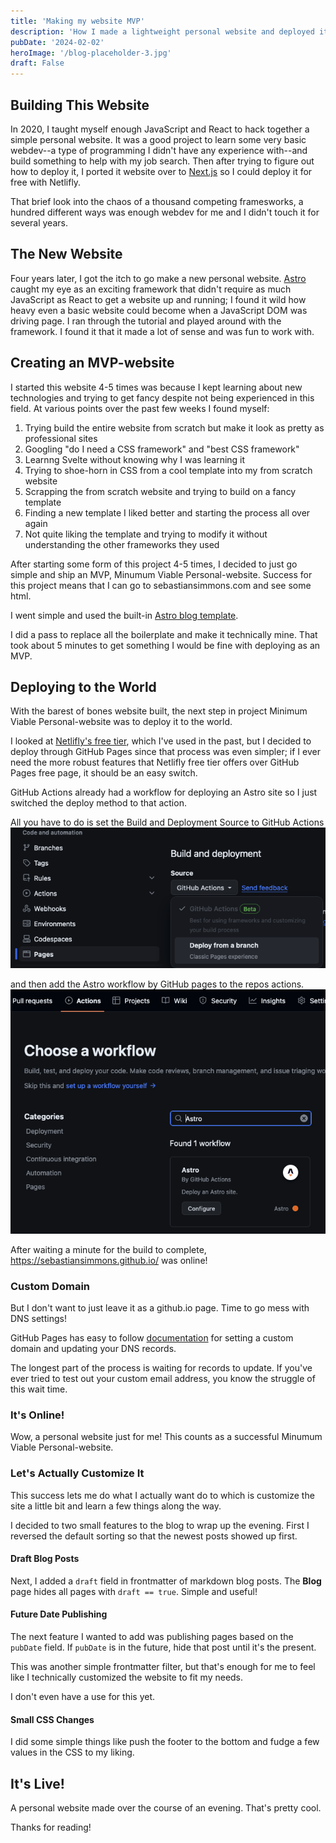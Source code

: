 ```yaml
---
title: 'Making my website MVP'
description: 'How I made a lightweight personal website and deployed it.'
pubDate: '2024-02-02'
heroImage: '/blog-placeholder-3.jpg'
draft: False
---
```


## Building This Website

In 2020, I taught myself enough JavaScript and React to hack together a simple personal website. It was a good project to learn some very basic webdev--a type of programming I didn't have any experience with--and build something to help with my job search. Then after trying to figure out how to deploy it, I ported it website over to [Next.js](https://nextjs.org/) so I could deploy it for free with Netlifly.

That brief look into the chaos of a thousand competing framesworks, a hundred different ways was enough webdev for me and I didn't touch it for several years.

## The New Website

Four years later, I got the itch to go make a new personal website.
[Astro](https://astro.build/) caught my eye as an exciting framework that didn't require as much JavaScript as React to get a website up and running;
I found it wild how heavy even a basic website could become when a JavaScript DOM was driving page.
I ran through the tutorial and played around with the framework. I found it that it made a lot of sense and was fun to work with.

## Creating an MVP-website

I started this website 4-5 times was because I kept learning about new technologies and trying to get fancy despite not being experienced in this field.
At various points over the past few weeks I found myself:

1. Trying build the entire website from scratch but make it look as pretty as professional sites
2. Googling "do I need a CSS framework" and "best CSS framework"
3. Learnng Svelte without knowing why I was learning it
4. Trying to shoe-horn in CSS from a cool template into my from scratch website
5. Scrapping the from scratch website and trying to build on a fancy template
6. Finding a new template I liked better and starting the process all over again
7. Not quite liking the template and trying to modify it without understanding the other frameworks they used


After starting some form of this project 4-5 times, I decided to just go simple and ship an MVP, Minumum Viable Personal-website. Success for this project means that I can go to sebastiansimmons.com and see some html.

I went simple and used the built-in [Astro blog template](https://github.com/withastro/astro/tree/latest/examples/blog).

I did a pass to replace all the boilerplate and make it technically mine. That took about 5 minutes to get something I would be fine with deploying as an MVP.

## Deploying to the World

With the barest of bones website built, the next step in project Minimum Viable Personal-website was to deploy it to the world.

I looked at [Netlifly's free tier](https://www.netlify.com/github-pages-vs-netlify/), which I've used in the past, but I decided to deploy through GitHub Pages since that process was even simpler; if I ever need the more robust features that Netlifly free tier offers over GitHub Pages free page, it should be an easy switch.

GitHub Actions already had a workflow for deploying an Astro site so I just switched the deploy method to that action.

All you have to do is set the Build and Deployment Source to GitHub Actions
![GitHub repository GitHub Pages deployment settings](../../../public/first_post/deploymentsettings.png)

and then add the Astro workflow by GitHub pages to the repos actions.
![GitHub action for Astro](../../../public/first_post/githubactions.png)

After waiting a minute for the build to complete, https://sebastiansimmons.github.io/ was online!

### Custom Domain

But I don't want to just leave it as a github.io page.
Time to go mess with DNS settings!

GitHub Pages has easy to follow [documentation](https://docs.github.com/en/pages/configuring-a-custom-domain-for-your-github-pages-site/about-custom-domains-and-github-pages) for setting a custom domain and updating your DNS records.

The longest part of the process is waiting for records to update. If you've ever tried to test out your custom email address, you know the struggle of this wait time.

### It's Online!

Wow, a personal website just for me! This counts as a successful Minumum Viable Personal-website. 



### Let's Actually Customize It

This success lets me do what I actually want do to which is customize the site a little bit and learn a few things along the way.

I decided to two small features to the blog to wrap up the evening. First I reversed the default sorting so that the newest posts showed up first.

#### Draft Blog Posts

Next, I added a `draft` field in frontmatter of markdown blog posts. The __Blog__ page hides all pages with `draft == true`. Simple and useful!

#### Future Date Publishing

The next feature I wanted to add was publishing pages based on the `pubDate` field. If `pubDate` is in the future, hide that post until it's the present.

This was another simple frontmatter filter, but that's enough for me to feel like I technically customized the website to fit my needs.

I don't even have a use for this yet.

#### Small CSS Changes

I did some simple things like push the footer to the bottom and fudge a few values in the CSS to my liking. 

## It's Live!

A personal website made over the course of an evening. That's pretty cool.

Thanks for reading!
